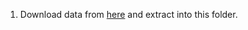 1. Download data from [here](https://figshare.com/articles/dataset/PHEME_dataset_for_Rumour_Detection_and_Veracity_Classification/6392078) and extract into this folder.